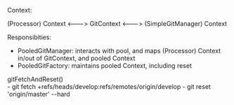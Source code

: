 
Context:

(Processor) Context <---> GitContext <---> (SimpleGitManager) Context

Responsibities:
- PooledGitManager: interacts with pool, and maps (Processor) Context in/out of GitContext, and pooled Context
- PooledGitFactory: maintains pooled Context, including reset


gitFetchAndReset()      
        - git fetch +refs/heads/develop:refs/remotes/origin/develop
        - git reset 'origin/master' --hard 



